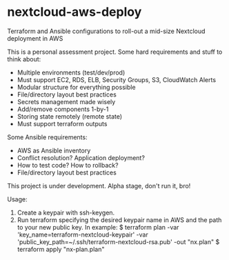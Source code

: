 # nextcloud-aws-deploy
Terraform and Ansible configurations to roll-out a mid-size Nextcloud deployment in AWS

This is a personal assessment project. Some hard requirements and stuff to think about:

* Multiple environments (test/dev/prod)
* Must support EC2, RDS, ELB, Security Groups, S3, CloudWatch Alerts
* Modular structure for everything possible
* File/directory layout best practices
* Secrets management made wisely
* Add/remove components 1-by-1
* Storing state remotely (remote state)
* Must support terraform outputs

Some Ansible requirements:

* AWS as Ansible inventory
* Conflict resolution? Application deployment? 
* How to test code? How to rollback?
* File/directory layout best practices

This project is under development. Alpha stage, don't run it, bro!

Usage:
1. Create a keypair with ssh-keygen.
2. Run terraform specifying the desired keypair name in AWS and the path to your new public key. In example:
$ terraform plan -var 'key_name=terraform-nextcloud-keypair' -var 'public_key_path=~/.ssh/terraform-nextcloud-rsa.pub' -out "nx.plan"
$ terraform apply "nx-plan.plan"

